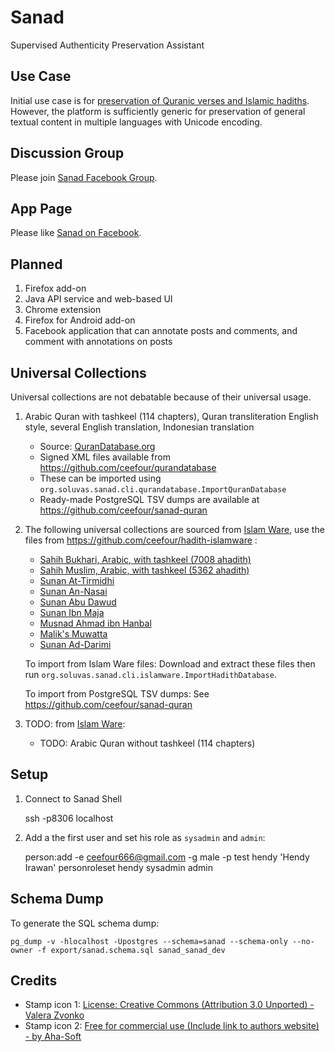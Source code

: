 Sanad
=====

Supervised Authenticity Preservation Assistant

## Use Case

Initial use case is for [preservation of Quranic verses and Islamic hadiths](http://hendyirawan.tumblr.com/post/92964403911/sanad).
However, the platform is sufficiently generic for preservation of general textual content in multiple languages with Unicode encoding.

## Discussion Group

Please join [Sanad Facebook Group](https://www.facebook.com/groups/1442601139336294/).

## App Page

Please like [Sanad on Facebook](https://www.facebook.com/pages/Sanad-Muslim-Assistant/592122294241462).

## Planned

1. Firefox add-on
2. Java API service and web-based UI
3. Chrome extension
4. Firefox for Android add-on
5. Facebook application that can annotate posts and comments, and comment with annotations on posts

## Universal Collections

Universal collections are not debatable because of their universal usage.

1. Arabic Quran with tashkeel (114 chapters), Quran transliteration English style, several English translation, Indonesian translation

   * Source: [QuranDatabase.org](http://qurandatabase.org/)
   * Signed XML files available from https://github.com/ceefour/qurandatabase
   * These can be imported using `org.soluvas.sanad.cli.qurandatabase.ImportQuranDatabase`
   * Ready-made PostgreSQL TSV dumps are available at https://github.com/ceefour/sanad-quran

2. The following universal collections are sourced from [Islam Ware](https://www.islamware.com/app/downloads), use the files from https://github.com/ceefour/hadith-islamware :

   * [Sahih Bukhari, Arabic, with tashkeel (7008 ahadith)](https://www.islamware.com/download/Hadith-Sahih-Bukhari.zip)
   * [Sahih Muslim, Arabic, with tashkeel (5362 ahadith)](https://www.islamware.com/download/Hadith-Sahih-Muslim.zip)
   * [Sunan At-Tirmidhi](https://www.islamware.com/download/Hadith-Sunan-al-Tirmidhi.zip)
   * [Sunan An-Nasai](https://www.islamware.com/download/Hadith-Sunan-al-Nasai.zip)
   * [Sunan Abu Dawud](https://www.islamware.com/download/Hadith-Sunan-Abu-Dawud.zip)
   * [Sunan Ibn Maja](https://www.islamware.com/download/Hadith-Sunan-Ibn-Maja.zip)
   * [Musnad Ahmad ibn Hanbal](https://www.islamware.com/download/Hadith-Musnad-Ahmad-ibn-Hanbal.zip)
   * [Malik's Muwatta](https://www.islamware.com/download/Hadith-Maliks-Muwatta.zip)
   * [Sunan Ad-Darimi](https://www.islamware.com/download/Hadith-Sunan-al-Darami.zip)
   
   To import from Islam Ware files:
   Download and extract these files then run `org.soluvas.sanad.cli.islamware.ImportHadithDatabase`.

   To import from PostgreSQL TSV dumps:
   See https://github.com/ceefour/sanad-quran
   
3. TODO: from [Islam Ware](https://www.islamware.com/app/downloads):
   * TODO: Arabic Quran without tashkeel (114 chapters)   

## Setup

1. Connect to Sanad Shell

    ssh -p8306 localhost

2. Add a the first user and set his role as `sysadmin` and `admin`:

    person:add -e ceefour666@gmail.com -g male -p test hendy 'Hendy Irawan'
    personroleset hendy sysadmin admin


## Schema Dump

To generate the SQL schema dump:

	pg_dump -v -hlocalhost -Upostgres --schema=sanad --schema-only --no-owner -f export/sanad.schema.sql sanad_sanad_dev

## Credits

* Stamp icon 1: [License: 	Creative Commons (Attribution 3.0 Unported) - Valera Zvonko](https://www.iconfinder.com/iconsets/free-mobile-icon-kit#readme)
* Stamp icon 2: [Free for commercial use (Include link to authors website) - by Aha-Soft](https://www.iconfinder.com/iconsets/free-silver-button-icons#readme)
